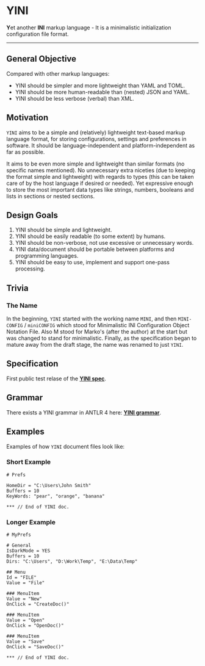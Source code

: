 # YINI
**Y**et another **INI** markup language - It is a minimalistic initialization configuration file format.

---
## General Objective
Compared with other markup languages:
- YINI should be simpler and more lightweight than YAML and TOML.
- YINI should be more human-readable than (nested) JSON and YAML.
- YINI should be less verbose (verbal) than XML.

## Motivation
`YINI` aims to be a simple and (relatively) lightweight text-based markup language format, for storing configurations, settings and preferences in software. It should be language-independent and platform-independent as far as possible.

It aims to be even more simple and lightweight than similar formats (no specific names mentioned). No unnecessary extra niceties (due to keeping the format simple and lightweight) with regards to types (this can be taken care of by the host language if desired or needed). Yet expressive enough to store the most important data types like strings, numbers, booleans and lists in sections or nested sections.

## Design Goals
1. YINI should be simple and lightweight.
2. YINI should be easily readable (to some extent) by humans.
3. YINI should be non-verbose, not use excessive or unnecessary words.
4. YINI data/document should be portable between platforms and programming languages.
5. YINI should be easy to use, implement and support one-pass processing.

## Trivia
### The Name
In the beginning, `YINI` started with the working name `MINI`, and then `MINI-CONFIG` / `miniCONFIG` which stood for Minimalistic INI Configuration Object Notation File. Also M stood for Marko's (after the author) at the start but was changed to stand for minimalistic. Finally, as the specification began to mature away from the draft stage, the name was renamed to just `YINI`.

## Specification
First public test relase of the **[YINI spec](<./YINI spec.md>)**.

## Grammar
There exists a YINI grammar in ANTLR 4 here: **[YINI grammar](<./Grammar-YINI.antlr4>)**.

## Examples
Examples of how `YINI` document files look like:

### Short Example
```
# Prefs

HomeDir = "C:\Users\John Smith"
Buffers = 10
KeyWords: "pear", "orange", "banana"

*** // End of YINI doc.
```

### Longer Example
```yini
# MyPrefs

# General
IsDarkMode = YES
Buffers = 10
Dirs: "C:\Users", "D:\Work\Temp", "E:\Data\Temp"

## Menu 
Id = "FILE"
Value = "File"

### MenuItem
Value = "New"
OnClick = "CreateDoc()"

### MenuItem
Value = "Open"
OnClick = "OpenDoc()"

### MenuItem
Value = "Save"
OnClick = "SaveDoc()"

*** // End of YINI doc.
```
